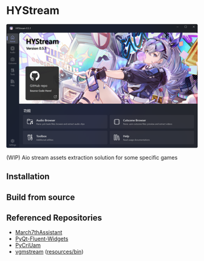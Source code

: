 # HYStream

![APP Homepage](SCREENSHOTS/home.png)

(WIP) Aio stream assets extraction solution for some specific games

## Installation


## Build from source


## Referenced Repositories
- [March7thAssistant](https://github.com/moesnow/March7thAssistant)
- [PyQt-Fluent-Widgets](https://github.com/zhiyiYo/PyQt-Fluent-Widgets)
- [PyCriUam](https://github.com/BUnipendix/PyCriUsm)
- [vgmstream](https://github.com/vgmstream/vgmstream) ([resources/bin](https://github.com/sblzdddd/HYStream/tree/main/resources/bin))